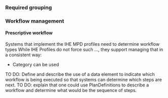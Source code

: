 
### Required grouping

### Workflow management

#### Prescriptive workflow

Systems that implement the IHE MPD profiles need to determine workflow types
While IHE Profiles do not force such ..., they support managing that in a consistent way:

* Category can be used 


TO DO: Define and describe the use of a data element to indicate which workflow is being executed so that systems can determine which steps are next.
TO DO: explain that one could use PlanDefinitions to describe a workflow and determine what would be the sequence of steps. 